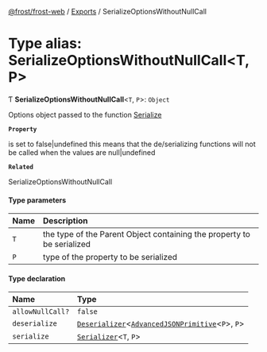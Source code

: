 [@frost/frost-web](../modules.md) / [Exports](../modules.md) / SerializeOptionsWithoutNullCall

# Type alias: SerializeOptionsWithoutNullCall<T, P\>

Ƭ **SerializeOptionsWithoutNullCall**<`T`, `P`\>: `Object`

Options object passed to the function [Serialize](../decorators/Serialize.md)

**`Property`**

is set to false|undefined this means that the de/serializing functions will not be called when the values are null|undefined

**`Related`**

SerializeOptionsWithoutNullCall

#### Type parameters

| Name | Description |
| :------ | :------ |
| `T` | the type of the Parent Object containing the property to be serialized |
| `P` | type of the property to be serialized |

#### Type declaration

| Name | Type |
| :------ | :------ |
| `allowNullCall?` | ``false`` |
| `deserialize` | [`Deserializer`](Deserializer.md)<[`AdvancedJSONPrimitive`](AdvancedJSONPrimitive.md)<`P`\>, `P`\> |
| `serialize` | [`Serializer`](Serializer.md)<`T`, `P`\> |
